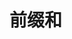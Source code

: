 

# 前缀和

<!-- 

前缀和技巧
https://zhuanlan.zhihu.com/p/107778275

如何求二维数组的前缀和？ 
https://mp.weixin.qq.com/s/PR8i45CBmWeB3aLSC36mlQ
-->
